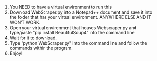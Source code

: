 1) You NEED to have a virtual environment to run this.
2) Download WebScraper.py into a Notepad++ document and save it into the folder that has your virtual environment. ANYWHERE ELSE AND IT WON'T WORK.
3) Open your virtual envirenment that houses Webscraper.py and type/paste "pip install BeautifulSoup4" into the command line.
4) Wait for it to download.
5) Type "python WebScraper.py" into the command line and follow the commands within the program.
6) Enjoy!
